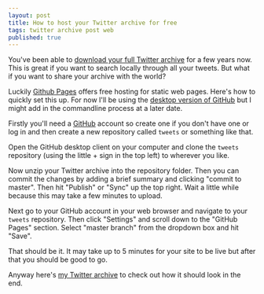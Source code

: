 ```yaml
---
layout: post
title: How to host your Twitter archive for free
tags: twitter archive post web
published: true
---
```


You've been able to [download your full Twitter archive](https://support.twitter.com/articles/20170160) for a few years now. This is great if you want to search locally through all your tweets. But what if you want to share your archive with the world?

Luckily [Github Pages](https://pages.github.com/) offers free hosting for static web pages. Here's how to quickly set this up. For now I'll be using the [desktop version of GitHub](https://desktop.github.com/) but I might add in the commandline process at a later date.

Firstly you'll need a [GitHub](http://github.com) account so create one if you don't have one or log in and then create a new repository called `tweets` or something like that.

Open the  GitHub desktop client on your computer and clone the `tweets` repository (using the little + sign in the top left) to wherever you like.

Now unzip your Twitter archive into the repository folder. Then you can commit the changes by adding a brief summary and clicking "commit to master". Then hit "Publish" or "Sync" up the top right. Wait a little while because this may take a few minutes to upload.

Next go to your GitHub account in your web browser and navigate to your `tweets` repository. Then click "Settings" and scroll down to the "GitHub Pages" section. Select "master branch" from the dropdown box and hit "Save".

That should be it. It may take up to 5 minutes for your site to be live but after that you should be good to go.

Anyway here's [my Twitter archive](https://phocks.github.io/tweets/) to check out how it should look in the end.
